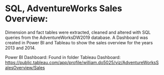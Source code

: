 # SQL, AdventureWorks Sales Overview:

Dimension and fact tables were extracted, cleaned and altered with SQL queries from the AdventureWorksDW2019 database. A Dashboard was created in Power BI and Tableau to show the sales overview for the years 2013 and 2014.

Power BI Dashboard: Found in folder
Tableau Dashboard: https://public.tableau.com/app/profile/william.do5025/viz/AdventureWorksSalesOverview/Sales



